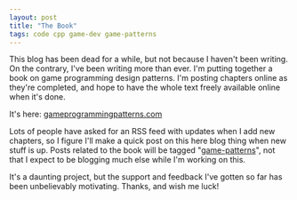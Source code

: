 ```yaml
---
layout: post
title: "The Book"
tags: code cpp game-dev game-patterns
---
```

This blog has been dead for a while, but not because I haven't been writing.
On the contrary, I've been writing more than ever. I'm putting together a book
on game programming design patterns. I'm posting chapters online as they're
completed, and hope to have the whole text freely available online when it's
done.

It's here: [gameprogrammingpatterns.com](http://gameprogrammingpatterns.com)

Lots of people have asked for an RSS feed with updates when I add new
chapters, so I figure I'll make a quick post on this here blog thing when new
stuff is up. Posts related to the book will be tagged "[game-patterns](http://journal.stuffwithstuff.com/category/game-patterns/)",
not that I expect to be blogging much else while I'm working on this.

It's a daunting project, but the support and feedback I've gotten so far has
been unbelievably motivating. Thanks, and wish me luck!
